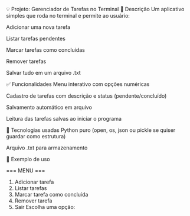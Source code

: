 💡 Projeto: Gerenciador de Tarefas no Terminal
🧾 Descrição
Um aplicativo simples que roda no terminal e permite ao usuário:

Adicionar uma nova tarefa

Listar tarefas pendentes

Marcar tarefas como concluídas

Remover tarefas

Salvar tudo em um arquivo .txt

✅ Funcionalidades
 Menu interativo com opções numéricas

 Cadastro de tarefas com descrição e status (pendente/concluído)

 Salvamento automático em arquivo

 Leitura das tarefas salvas ao iniciar o programa

🧰 Tecnologias usadas
Python puro (open, os, json ou pickle se quiser guardar como estrutura)

Arquivo .txt para armazenamento 


🧱 Exemplo de uso

=== MENU ===
1. Adicionar tarefa
2. Listar tarefas
3. Marcar tarefa como concluída
4. Remover tarefa
5. Sair
Escolha uma opção:
